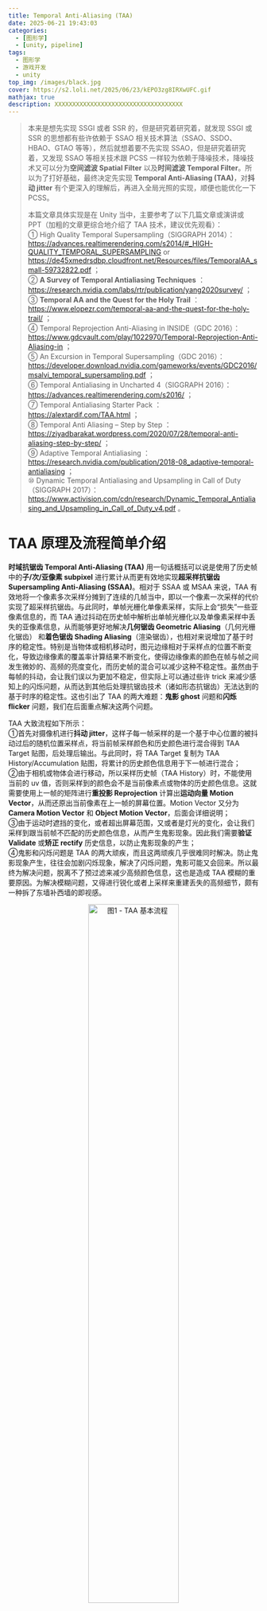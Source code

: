 ```yaml
---
title: Temporal Anti-Aliasing (TAA)
date: 2025-06-21 19:43:03
categories: 
  - [图形学]
  - [unity, pipeline]
tags:
  - 图形学
  - 游戏开发
  - unity
top_img: /images/black.jpg
cover: https://s2.loli.net/2025/06/23/kEPO3zg8IRXwUFC.gif
mathjax: true
description: XXXXXXXXXXXXXXXXXXXXXXXXXXXXXXXXXXXX
---
```


> 本来是想先实现 SSGI 或者 SSR 的，但是研究着研究着，就发现 SSGI 或 SSR 的思想都有些许依赖于 SSAO 相关技术算法（SSAO、SSDO、HBAO、GTAO 等等），然后就想着要不先实现 SSAO，但是研究着研究着，又发现 SSAO 等相关技术跟 PCSS 一样较为依赖于降噪技术，降噪技术又可以分为**空间滤波 Spatial Filter** 以及**时间滤波 Temporal Filter**。所以为了打好基础，最终决定先实现 **Temporal Anti-Aliasing (TAA)**，对**抖动 jitter** 有个更深入的理解后，再进入全局光照的实现，顺便也能优化一下 PCSS。
>   
> 本篇文章具体实现是在 Unity 当中，主要参考了以下几篇文章或演讲或 PPT（加粗的文章更综合地介绍了 TAA 技术，建议优先观看）：  
> ① High Quality Temporal Supersampling（SIGGRAPH 2014）：https://advances.realtimerendering.com/s2014/#_HIGH-QUALITY_TEMPORAL_SUPERSAMPLING or https://de45xmedrsdbp.cloudfront.net/Resources/files/TemporalAA_small-59732822.pdf ；  
> ② **A Survey of Temporal Antialiasing Techniques** ：https://research.nvidia.com/labs/rtr/publication/yang2020survey/ ；  
> ③ **Temporal AA and the Quest for the Holy Trail** ：https://www.elopezr.com/temporal-aa-and-the-quest-for-the-holy-trail/ ；  
> ④ Temporal Reprojection Anti-Aliasing in INSIDE（GDC 2016）：https://www.gdcvault.com/play/1022970/Temporal-Reprojection-Anti-Aliasing-in ；  
> ⑤ An Excursion in Temporal Supersampling（GDC 2016）：https://developer.download.nvidia.com/gameworks/events/GDC2016/msalvi_temporal_supersampling.pdf ；  
> ⑥ Temporal Antialiasing in Uncharted 4（SIGGRAPH 2016）：https://advances.realtimerendering.com/s2016/ ；  
> ⑦ Temporal Antialiasing Starter Pack ：https://alextardif.com/TAA.html ；  
> ⑧ Temporal Anti Aliasing – Step by Step ：https://ziyadbarakat.wordpress.com/2020/07/28/temporal-anti-aliasing-step-by-step/ ；  
> ⑨ Adaptive Temporal Antialiasing ：https://research.nvidia.com/publication/2018-08_adaptive-temporal-antialiasing ；  
> ⑩ Dynamic Temporal Antialiasing and Upsampling in Call of Duty（SIGGRAPH 2017）：https://www.activision.com/cdn/research/Dynamic_Temporal_Antialiasing_and_Upsampling_in_Call_of_Duty_v4.pdf 。  


# TAA 原理及流程简单介绍
**时域抗锯齿 Temporal Anti-Aliasing (TAA)** 用一句话概括可以说是使用了历史帧中的**子/次/亚像素 subpixel** 进行累计从而更有效地实现**超采样抗锯齿 Supersampling Anti-Aliasing (SSAA)**。相对于 SSAA 或 MSAA 来说，TAA 有效地将一个像素多次采样分摊到了连续的几帧当中，即以一个像素一次采样的代价实现了超采样抗锯齿。与此同时，单帧光栅化单像素采样，实际上会“损失”一些亚像素信息的，而 TAA 通过抖动在历史帧中解析出单帧光栅化以及单像素采样中丢失的亚像素信息，从而能够更好地解决**几何锯齿 Geometric Aliasing**（几何光栅化锯齿） 和**着色锯齿 Shading Aliasing**（渲染锯齿），也相对来说增加了基于时序的稳定性。特别是当物体或相机移动时，图元边缘相对于采样点的位置不断变化，导致边缘像素的覆盖率计算结果不断变化，使得边缘像素的颜色在帧与帧之间发生微妙的、高频的亮度变化，而历史帧的混合可以减少这种不稳定性。虽然由于每帧的抖动，会让我们误以为更加不稳定，但实际上可以通过些许 trick 来减少感知上的闪烁问题，从而达到其他后处理抗锯齿技术（诸如形态抗锯齿）无法达到的基于时序的稳定性。这也引出了 TAA 的两大难题：**鬼影 ghost** 问题和**闪烁 flicker** 问题，我们在后面重点解决这两个问题。

TAA 大致流程如下所示：  
①首先对摄像机进行**抖动 jitter**，这样子每一帧采样的是一个基于中心位置的被抖动过后的随机位置采样点，将当前帧采样颜色和历史颜色进行混合得到 TAA Target 贴图，后处理后输出。与此同时，将 TAA Target 复制为 TAA History/Accumulation 贴图，将累计的历史颜色信息用于下一帧进行混合；  
②由于相机或物体会进行移动，所以采样历史帧（TAA History）时，不能使用当前的 uv 值，否则采样到的颜色会不是当前像素点或物体的历史颜色信息。这就需要使用上一帧的矩阵进行**重投影 Reprojection** 计算出**运动向量 Motion Vector**，从而还原出当前像素在上一帧的屏幕位置。Motion Vector 又分为 **Camera Motion Vector** 和 **Object Motion Vector**，后面会详细说明；  
③由于运动时遮挡的变化，或者超出屏幕范围，又或者是灯光的变化，会让我们采样到跟当前帧不匹配的历史颜色信息，从而产生鬼影现象。因此我们需要**验证 Validate** 或**矫正 rectify** 历史信息，以防止鬼影现象的产生；  
④鬼影和闪烁问题是 TAA 的两大顽疾，而且这两顽疾几乎很难同时解决。防止鬼影现象产生，往往会加剧闪烁现象，解决了闪烁问题，鬼影可能又会回来。所以最终为解决问题，脱离不了预过滤来减少高频颜色信息，这也是造成 TAA 模糊的重要原因。为解决模糊问题，又得进行锐化或者上采样来重建丢失的高频细节，颇有一种拆了东墙补西墙的即视感。

<div align="center">  
<img src="https://s2.loli.net/2025/07/06/HCp3vjaQ4tswEUq.png" width = "60%" height = "60%" alt="图1 - TAA 基本流程"/>
</div>

下面就开始介绍具体的实现方式，我们先处理静态场景的情形，即摄像机和物体都不运动：

# 累计历史样本
## 抖动 Jitter
由于我们要对一个像素内的多个**子像素 subpixel** 进行采样，故我们需要对采样点的位置进行偏移，即**抖动 Jitter**，通常情况下会使用低差异序列中的 Halton 序列，从而实现更好的抗锯齿效果。UE4 默认使用了 Halton 序列的前 8 个样本，Playdead Studios 工作室（《INSIDE》、《地狱边境》的制作厂商）在 GDC 2016 的分享中有提到使用前 16 个样本可以产生更好的效果，我也采用了这个方式。Halton 序列等低差异序列的生成就不在这里赘述了，详见《Physically Based Rendering: From Theory To Implementation》中的第八章 Sampling and Reconstruction 的第六节 [Halton Sampler](https://www.pbr-book.org/4ed/Sampling_and_Reconstruction/Halton_Sampler) 。

<div align="center">  
<img src="https://s2.loli.net/2025/07/06/Fr3pSCQuLM2fJWl.jpg" width = "50%" height = "50%" alt="图2 - Halton Squence"/>
</div>

对采样点进行偏移的方式通常是修改相机的投影矩阵，只需修改矩阵中的两个变量即可：  

    ProjectionMatrix[0][2] += ( OffsetX * 2.0f – 1.0f ) / FrameBufferSize.Width;
    ProjectionMatrix[1][2] += ( OffsetY * 2.0f – 1.0f ) / FrameBufferSize.Height;

至于为什么要对 offset 乘 2 减 1 的原因是，Halton 序列即 offset 的范围是在 (0, 1)，我们希望采样点偏移的范围是在一个像素内，即在 (-0.5, 0.5) 之间，需要对 Halton 序列减去 0.5。又因为齐次除法后得到的 NDC 坐标的 x、y 分量都在 \[-1, 1\] 之间，而得到 uv 值在 (0, 1) 之间，故需要乘以 2 消除缩放影响。具体推导如下，假设 jitter 在 (-0.5, 0.5) 之间：  

$$ P'_{clip} = M_{persp}P_{view} = \begin{bmatrix} A & 0 & 2 \times jitter.x / width & 0 \\ 0 & B & 2 \times jitter.y / height & 0 \\ 0 & 0 & C & D \\ 0 & 0 & 1\,or\, -1 & 0 \end{bmatrix} \begin{bmatrix} x \\ y \\ z \\ 1 \end{bmatrix} = \begin{bmatrix} Ax + 2 \times jitter.x / width \times z \\ By + 2 \times jitter.y / height \times z \\ ... \\ ... \end{bmatrix} $$

$$ P'_{NDC} = \left[ \cfrac {A}{z}x + \cfrac {2 \times jitter.x}{width} , \cfrac {B}{z}y + \cfrac {2 \times jitter.y}{height} , ..., ... \right] $$

$$ P'_{ScreenUV} = \left[ \cfrac {A}{2z}x + \cfrac {jitter.x}{width} + 0.5 , \cfrac {B}{2z}y + \cfrac {jitter.y}{height} + 0.5 \right] $$

要注意，原 ScreenUV 为 $\, \left[ \cfrac {A}{2z}x + 0.5, \cfrac {B}{2z}y + 0.5 \right] \,$，故偏移了 $\, \left[ \cfrac {jitter.x}{width}, \cfrac {jitter.y}{height} \right] \,$，符合我们的要求。注意上面推导的是透视投影的情况，正交投影则需改变第一行第四位，以及第二行第四位，即 \[0\]\[3\] 和 \[1\]\[3\] ：

$$ P'_{clip} = M_{ortho}P_{view} = \begin{bmatrix} A & 0 & 0 & 2 \times jitter.x / width \\ 0 & B & 0 & 2 \times jitter.y / height \\ 0 & 0 & C & D \\ 0 & 0 & 0 & 1 \end{bmatrix} \begin{bmatrix} x \\ y \\ z \\ 1 \end{bmatrix} = \begin{bmatrix} Ax + 2 \times jitter.x / width \\ By + 2 \times jitter.y / height \\ ... \\ ... \end{bmatrix} $$

$$ P'_{ScreenUV} = \left[ \cfrac {A}{2}x + \cfrac {jitter.x}{width} + 0.5 , \cfrac {B}{2}y + \cfrac {jitter.y}{height} + 0.5 \right] $$

为了方便控制偏移距离，可以给 jitter 乘以一个 jitterScale 参数，用于控制偏移的范围。得到修改的矩阵后，只需调用 `CommandBuffer.SetViewProjectionMatrices()` 即可实现抖动了，我用了一张金属度比较高的图片，方便观察闪烁现象：  

<div align="center">  
<img src="https://s2.loli.net/2025/07/08/Hl3VvTNDFPCQh7n.gif" width = "512" height = "512" alt="图3 - Jitter"/>
</div>

## Exponential Blending
接下来就是将当前帧与历史帧进行混合了，直接混合所有历史帧肯定是不现实的，因为我们没法存储所有历史数据。绝大多数 TAA 的实现采用了类似递归的方式，将所有历史帧的累加结果存储到一张贴图当作，即 TAA History/Accumulation Texture，并采用了以下公式进行混合：  

$$ f_n(p) = \alpha \cdot s_n(p) + (1 - \alpha) \cdot f_{n-1} (\pi(p)) $$

其中 $\,f_n(p)\,$ 是第 n 帧的输出颜色，$\,\alpha\,$ 是混合系数，$\,s_n(p)\,$ 是当前帧颜色，$\,f_{n-1} (\pi(p))\,$ 是经过重投影后的累计历史帧。重投影后面再考虑，这里先考虑静态场景。在这个公式下，历史帧会被不断累计，当然随着时间的流逝，单一历史帧的影响会被无限缩小。

<div align="center">  
<img src="https://s2.loli.net/2025/07/08/ANXvRKOwUabtjDl.jpg" width = "45%" height = "45%" alt="图4 - 单一历史帧随着帧数增加所占的比例变化"/>
</div>

越老的历史帧所占的比例越来越小，在大部分情况下是很好的选择，因为场景肯定会变化，大概率老的历史帧的颜色已经不在屏幕上了，但是从最小化方差的角度来看，上述选择只能算次优解。下面的表格揭示了不同帧数下，不同 $\,\alpha\,$ 对应的有效累计样本数：  

<div align="center">  
<img src="https://s2.loli.net/2025/07/08/YNvzT4HPkb29eK6.jpg" width = "45%" height = "45%" alt="图5 - 在 α = 0.1 的情况下，经过 5 帧相当于 1 个像素采样了 2 个样本；经过 10 帧，相当于 5 个样本；经过 15 帧，相当于 10 个样本；经过无限帧，相当于 19 个有效样本"/>
</div>

$\,\alpha\,$ 的值，通常的选择是 0.1。可以看到对于无限帧的情况，相当于 19x SSAA，效果还是相当不错的。在 Unity RenderGraph 创建持久化的 RT，即 TAA History，以及临时资源 TAA Target 并绘制的 C# 代码，这里就不展示了，就说一下大致流程，创建好了 TAA History 和 TAA Target 后，将 Color Attachment 作为当前帧的输入纹理，将 TAA History 作为历史帧的输入纹理，使用 Shader 或 Compute Shader 绘制出 TAA Target 后，作为 post processing 的输入纹理。与此同时，将 TAA Target 复制给 TAA History 以便下一帧使用。TAA Shader 目前的混合代码如下（我的 blend factor 是乘在 history 上的，故是 0.9）：  

    TEXTURE2D(_TAAHistory);
    float4 _TAAParams; // x: history blend factor

    float4 TAAFrag(Varyings IN) : SV_TARGET
    {
        float3 history = LOAD_TEXTURE2D_LOD(_TAAHistory, IN.positionHCS.xy, 0).xyz;
        float3 current = LOAD_TEXTURE2D_LOD(_BlitTexture, IN.positionHCS.xy, 0).xyz;
        float3 color = lerp(current, history, _TAAParams.x);
        return float4(color, 1.0);
    }

混合效果如下，为了方便观察高光闪烁问题，我又在机器人旁边加了盏红灯：  

<table><tr>
<td><img src='https://s2.loli.net/2025/07/08/JTbiFsuX9qG4Eeh.gif' width="512" alt="图6 - TAA (After Simple Exponential Blending)"></td>
<td><img src='https://s2.loli.net/2025/07/08/BonNJtUQaAZOPx9.gif' width="512" alt="图7 - NoAA"></td>
</tr></table>

可以很明显地感受到抗锯齿的效果，但也能明显地感受到闪烁问题。还有一点是，上图中可能会感觉到在 TAA 下会损失一些贴图细节，这是因为上图分辨率较小，只有 512 × 512，分辨率越高，这些现象越能得到缓解，对于现在普遍的 2k 与 4k 屏幕，这个问题不明显。

图 6 中的闪烁问题我们暂时先放着，后面再详细讨论，我们先来看看若将摄像机进行移动，图 6 会变为什么样子：  

<div align="center">  
<img src="https://s2.loli.net/2025/07/09/AktR52mKGpsdqIQ.gif" width = "512" height = "512" alt="图8 - 鬼影 Ghost 现象"/>
</div>

上图只移动了摄像机，没移动物体，可以看到传说中的鬼影问题了。这下就集齐了 TAA 的两大问题：闪烁和鬼影。闪烁问题无论静态动态都存在，动态情况下会加剧闪烁问题，而鬼影只在动态场景存在，下面我们先来处理鬼影现象。

## 重投影
鬼影现象的产生原因很简单，相机或物体的移动导致了颜色信息的位置发生了变化，而我们还在采样原来的位置。所以我们很容易可以想到，通过计算屏幕像素每帧的坐标变化，即计算**运动向量 Motion Vector**，来找到像素移动前的屏幕坐标进行采样就可以解决鬼影问题。之前有提到过 Motion Vector 分为 **Camera Motion Vector** 和 **Object Motion Vector**，因为 Object Motion Vector 的实现在工程上（Unity 有一些历史遗留问题）具有一定的困难，我们先来解决只有摄像机移动的动态情形，即 Camera Motion Vector 的情形，至于物体的移动，等闪烁和鬼影解决得差不多了之后会专门讲解。

计算 Camera Motion Vector 的方法也不难，步骤如下：  
①通过 Camera Depth Texture 获取当前像素点的深度，通过深度还原出像素点的 clip space 坐标；  
②将 clip space 通过 view-projection 的逆矩阵，反向投影至世界坐标；  
③使用上一帧的 view-projection 矩阵，投影至上一帧的屏幕 uv 坐标，与当前帧的屏幕 uv 坐标相减得到 Camera Motion Vector。  
（注意上述方法只能计算 Camera Motion Vector，Object Motion Vector 还涉及到 MVP 矩阵的 M 的变化。）

Camera Motion Vector 可以直接在 TAA 的 Shader 里计算，也可以存储在一张 RT 里并在 TAA 里采样，我这里是开了一张 RT 存储的。如果后面没有使用 Camera Motion Vector 的后处理效果，比如动态模糊，并且 TAA 只打算使用 Camera Motion Vector，不使用 Object Motion Vector，那么就没必要多开张 RT。

这里顺便提一下 Unity 工程上的问题，以下的 Shader 参数，Unity 的 Built-in Engine 不会自动上传：  

    float4x4 unity_MatrixInvP;
    float4x4 unity_MatrixInvVP;
    float4x4 _PrevViewProjMatrix; // non-jittered.
    float4x4 _NonJitteredViewProjMatrix; // non-jittered.

因为我看 URP 将上述参数放在了 UnityInput.hlsl 里面，我还以为 Unity 的 Built-in Engine 会自动上传，但是使用这些参数，会发现它们都是单位矩阵。所以 UnityInput.hlsl 里的参数，哪些会被 Built-in Engine 自动上传，哪些不会，还得自己测试一下。最后上述这些参数，还得我们自己上传，首先找个地方保留住这一帧和上一帧的各种矩阵，然后根据它们计算相关参数，代码大致如下：  

``` C#
bool isProjectionMatrixFlipped = SystemInfo.graphicsUVStartsAtTop;

Matrix4x4 viewMatrix = yCamera.perCameraData.viewMatrix;
Matrix4x4 inverseViewMatrix = viewMatrix.inverse;
Matrix4x4 gpuProjectionMatrix = GL.GetGPUProjectionMatrix(yCamera.perCameraData.jitteredProjectionMatrix, isProjectionMatrixFlipped);
Matrix4x4 inverseProjectionMatrix = gpuProjectionMatrix.inverse;
Matrix4x4 gpuNonJitterProjectionMatrix = GL.GetGPUProjectionMatrix(yCamera.perCameraData.projectionMatrix, isProjectionMatrixFlipped);
Matrix4x4 nonJitterInverseProjectionMatrix = gpuNonJitterProjectionMatrix.inverse;

Matrix4x4 inverseViewProjectionMatrix = inverseViewMatrix * inverseProjectionMatrix;
Matrix4x4 nonJitterViewProjectionMatrix = gpuNonJitterProjectionMatrix * viewMatrix;
Matrix4x4 nonJitterInverseViewProjectionMatrix = inverseViewMatrix * nonJitterInverseProjectionMatrix;

Matrix4x4 previousViewMatrix = yCamera.perCameraData.previousViewMatrix;
Matrix4x4 previousInverseViewMatrix = previousViewMatrix.inverse;
Matrix4x4 previousGPUProjectionMatrix = GL.GetGPUProjectionMatrix(yCamera.perCameraData.previousJitteredProjectionMatrix, isProjectionMatrixFlipped);
Matrix4x4 previousInverseProjectionMatrix = previousGPUProjectionMatrix.inverse;
Matrix4x4 previousGPUNonJitterProjectionMatrix = GL.GetGPUProjectionMatrix(yCamera.perCameraData.previousProjectionMatrix, isProjectionMatrixFlipped);
Matrix4x4 previousNonJitterInverseProjectionMatrix = previousGPUNonJitterProjectionMatrix.inverse;

Matrix4x4 previousViewProjectionMatrix = previousGPUProjectionMatrix * previousViewMatrix;
Matrix4x4 previousInverseViewProjectionMatrix = previousInverseViewMatrix * previousInverseProjectionMatrix;
Matrix4x4 previousNonJitterViewProjectionMatrix = previousGPUNonJitterProjectionMatrix * previousViewMatrix;
Matrix4x4 previousNonJitterInverseViewProjectionMatrix = previousInverseViewMatrix * previousNonJitterInverseProjectionMatrix;

cmd.SetGlobalMatrix(YPipelineShaderIDs.k_InverseProjectionMatrixID, inverseProjectionMatrix);
cmd.SetGlobalMatrix(YPipelineShaderIDs.k_InverseViewProjectionMatrixID, inverseViewProjectionMatrix);
cmd.SetGlobalMatrix(YPipelineShaderIDs.k_NonJitteredViewProjectionMatrixID, nonJitterViewProjectionMatrix);
cmd.SetGlobalMatrix(YPipelineShaderIDs.k_NonJitteredInverseViewProjectionMatrixID, nonJitterInverseViewProjectionMatrix);
cmd.SetGlobalMatrix(YPipelineShaderIDs.k_PreviousViewProjectionMatrixID, previousViewProjectionMatrix);
cmd.SetGlobalMatrix(YPipelineShaderIDs.k_PreviousInverseViewProjectionMatrixID, previousInverseViewProjectionMatrix);
cmd.SetGlobalMatrix(YPipelineShaderIDs.k_NonJitteredPreviousViewProjectionMatrixID, previousNonJitterViewProjectionMatrix);
cmd.SetGlobalMatrix(YPipelineShaderIDs.k_NonJitteredPreviousInverseViewProjectionMatrixID, previousNonJitterInverseViewProjectionMatrix);
```

上面代码中要注意一下的是 `GL.GetGPUProjectionMatrix` 这个 API，从 `camera.projectionMatrix` 获取到投影矩阵是 OpenGL 习惯下的矩阵，我们需要根据不同平台转换成不同的习惯下的投影矩阵，所幸 `GL.GetGPUProjectionMatrix` 可以帮我们完成这件事情。另外一点要注意的是矩阵的乘法顺序，就不再赘述了。拿到矩阵后，就可以计算 Camera Motion Vector 了，Shader 代码如下：  

> 在 DirectX 平台下，只要将 `GL.GetGPUProjectionMatrix()` 设置为 true，Unity 会将 Projection Matrix 的 y 轴翻转，这样子经过视口变换（uv 的 v 再次翻转），就统一了 OpenGL 下和 DirectX 下的 uv 了（即原点在左下角），这也是普通的 Unity Shader 中我们不用关心 uv 原点的位置的原因。但是直接绘制 RT 的 Shader 就不同了，因为此时的 uv 和 positionHCS 是我们生成的，而不是通过 Projection Matrix 计算而得，所以之前在顶点着色器中，将 uv 的 v 轴手动翻转了，positionHCS 无需手动翻转是因为视口变换会翻转。所以下面计算 Camera Motion Vector 要特别注意 uv 的方向。

    float4 GetNDCFromUVAndDepth(float2 uv, float depth)
    {
        #if UNITY_UV_STARTS_AT_TOP
            uv.y = 1.0f - uv.y;
        #else
            depth = 2.0 * depth - 1.0;
        #endif
        
        return float4(2.0 * uv - 1.0, depth, 1.0);
    }

    float3 TransformNDCToWorld(float4 NDC, float4x4 invViewProjMatrix)
    {
        float4 positionHWS = mul(invViewProjMatrix, NDC);
        return positionHWS.xyz / positionHWS.w;
    }

    float4 CameraMotionVectorFrag(Varyings IN) : SV_TARGET
    {
        float depth = LOAD_TEXTURE2D_LOD(_CameraDepthTexture, IN.positionHCS.xy, 0).r;
        float4 NDC = GetNDCFromUVAndDepth(IN.uv, depth);
        float3 currentPositionWS = TransformNDCToWorld(NDC, UNITY_MATRIX_I_VP);

        float4 currentPositionCS = mul(UNITY_MATRIX_NONJITTERED_VP, float4(currentPositionWS.xyz, 1.0));
        float4 previousPositionCS = mul(UNITY_PREV_MATRIX_NONJITTERED_VP, float4(currentPositionWS.xyz, 1.0));
        
        float2 currentPositionNDC = currentPositionCS.xy * rcp(currentPositionCS.w);
        float2 previousPositionNDC = previousPositionCS.xy * rcp(previousPositionCS.w);
        
        float2 velocity = currentPositionNDC - previousPositionNDC;
        
        #if UNITY_UV_STARTS_AT_TOP
        velocity.y = -velocity.y;
        #endif
        
        velocity *= 0.5;

        return float4(velocity, 0,0);
    }

另外要注意的是，计算 Camera Motion Vector 的时候要去除掉 jitter 的影响，否则得到的 Motion Vector 是不对的，使用了会导致画面糊，所以上面计算时，使用了 `NONJITTERED_VP` 矩阵。然后在 TAA Shader 采样时，减去 Motion Vector：  

    float4 TAAFrag(Varyings IN) : SV_TARGET
    {
        float2 velocity = LOAD_TEXTURE2D_LOD(_CameraMotionVectorTexture, IN.positionHCS.xy, 0).rg;
        
        float3 history = SAMPLE_TEXTURE2D_LOD(_TAAHistory, sampler_LinearClamp, IN.uv - velocity, 0).xyz;
        float3 current = LOAD_TEXTURE2D_LOD(_BlitTexture, IN.positionHCS.xy, 0).xyz;

        float3 color = lerp(current, history, _TAAParams.x);
        return float4(color, 1.0);
    }

注意，采样 history 时，因为要减去 velocity，得到的新 uv 值不会正好在像素中心，此时若使用 load 或者 point 采样不合理，效果也不好，会出现涂抹 smear 感，建议使用 linear 采样。但是使用 linear 采样，又会造成模糊感，这也是一个较为重要的优化地方，在其他优化技术的 History Filter 小节中会详细介绍，目前为止的效果如下：  

> 在后处理中，因为我们是绘制全屏三角形，设置了 3 个顶点 uv 值为 (0, 0)、(2, 0)、(0, 2)，当 uv 通过光栅化插值时，uv 会天然满足精确对应到纹素中心，此时和 SV_POSITION 语义的 xy 分量是对齐的，都代表纹素中心，只不过 SV_POSITION 是像素坐标。如果采样在纹素中心，此时 linear 和 point 采样得到的结果会是一样的。

<div align="center">  
<img src="https://s2.loli.net/2025/07/10/Xgvw4oALqMxWShn.gif" width = "512" height = "512" alt="图9 - After Camera Motion Vector"/>
</div>

可以看到，虽然可以看清物体了，但是还是有鬼影现象，这是由于场景中的遮挡关系发生了变化。比如上图中，在这一帧中，机器人的位置可以拿到 Motion Vector 得到上一帧中机器人的颜色进行混合，但是机器人右上位置的像素，在上一帧中被机器人遮挡，在这一帧中没被机器人遮挡，同时 Motion Vector 也为 0，那么这些像素就会混合到上一帧中机器人的颜色，从而导致鬼影。所以 Camera Motion Vector 只能消除一部分的鬼影。当然鬼影现象还会因为其他因素引起，比如灯光的变化等等，这就需要我们去验证历史数据，拒绝不能使用的历史数据。

# 验证历史样本
那么如何验证历史样本呢？一般来说，有两类验证历史样本可信度的信息，即**几何信息 geometry data** 和**颜色信息 color data**。几何信息包括物体深度、速度以及 object ID 等等。使用几何信息拒绝历史样本相对于颜色信息来说没有那么 Robust，所以这里主要详细介绍 Color Rejection，Color Rejection 可以说是 TAA 离开不了的一环。Geometry Rejection 的相关方法基本上只大致介绍一下思路，但 Velocity Rejection 我会详细说明。

## Color Rejection
### Color Clamping
Color Clamping 假设采样点周围样本对于 TAA 累计过程是有效的，历史样本如果跟当前帧样本出现较大偏差，那么历史样本就应该被拒绝。但相较于直接拒绝历史样本，Color Clamping 选择将历史样本钳制到当前帧样本周围 5 个样本或 9 个样本组成的 AABB 包围盒中：  

    float4 TAAFrag(Varyings IN) : SV_TARGET
    {
        float2 velocity = LOAD_TEXTURE2D_LOD(_CameraMotionVectorTexture, IN.positionHCS.xy, 0).rg;
        float3 history = SAMPLE_TEXTURE2D_LOD(_TAAHistory, sampler_LinearClamp, IN.uv - velocity, 0).xyz;

        float3 current = LOAD_TEXTURE2D_LOD(_BlitTexture, IN.positionHCS.xy, 0).xyz;

        float3 N = LoadOffset(_BlitTexture, IN.positionHCS.xy, int2(0, 1)).xyz;
        float3 E = LoadOffset(_BlitTexture, IN.positionHCS.xy, int2(1, 0)).xyz;
        float3 S = LoadOffset(_BlitTexture, IN.positionHCS.xy, int2(0, -1)).xyz;
        float3 W = LoadOffset(_BlitTexture, IN.positionHCS.xy, int2(-1, 0)).xyz;
        #if _TAA_SAMPLE_3X3
        float3 NW = LoadOffset(_BlitTexture, IN.positionHCS.xy, int2(-1, 1)).xyz;
        float3 NE = LoadOffset(_BlitTexture, IN.positionHCS.xy, int2(1, 1)).xyz;
        float3 SW = LoadOffset(_BlitTexture, IN.positionHCS.xy, int2(-1, -1)).xyz;
        float3 SE = LoadOffset(_BlitTexture, IN.positionHCS.xy, int2(1, -1)).xyz;
        #endif

		float3 min = min(current, min(N, min(E, min(S, W))));
		float3 max = max(current, max(N, max(E, max(S, W))));
        #if _TAA_SAMPLE_3X3
        min = min(min, min(NW, min(NE, min(SW, SE))));
        max = max(max, max(NW, max(NE, max(SW, SE))));
        #endif
        
        history = clamp(history, min, max);
        float3 color = lerp(current, history, _TAAParams.x);
        return float4(color, 1.0);
    }

由于临近采样点的亮度变化可能会很大，这会导致 AABB 包围盒很大，从而重现鬼影现象。Epic Games 的 Karis 在 SIGGRAPH 2014 的演讲 [High Quality Temporal Supersampling](https://de45xmedrsdbp.cloudfront.net/Resources/files/TemporalAA_small-59732822.pdf) 有提到使用 **YCoCg** 色彩空间可以使 AABB 包围盒更加紧致，因为它将颜色的色度 Chroma（即 Co, Cg 通道）从亮度（Y 通道）分离了出来，而亮度往往占据颜色差值的主导地位。

> YCoCg 色彩空间包含 Y、Co、Cg 三个通道，分别对应亮度、绿色色度（chrominance green）和橙色色度（chrominance orange）。  

YCoCg 到 RGB 的转换是线性变换，代码如下：  

    float3 RGB2YCoCg(float3 rgb) {
        return float3(
                rgb.x/4.0 + rgb.y/2.0 + rgb.z/4.0,
                rgb.x/2.0 - rgb.z/2.0,
                -rgb.x/4.0 + rgb.y/2.0 - rgb.z/4.0);
    }

    float3 YCoCg2RGB(float3 YCoCg) {
        return float3(
                YCoCg.x + YCoCg.y - YCoCg.z,
                YCoCg.x + YCoCg.z,
                YCoCg.x - YCoCg.y - YCoCg.z);
    }

最后 YCoCg 色彩空间下的 3X3 的 9 个样本的 Color Clamping 的结果如下：  

<div align="center">  
<img src="https://s2.loli.net/2025/07/11/3IAFVrQbg6X4ZtE.gif" width = "512" height = "512" alt="图10 - After Color Clamping"/>
</div>

其实这样子 TAA 已经勉强成形了，后面的技术的目的都是进一步优化 TAA 以减少鬼影和闪烁问题。

### Color Clipping
Color Clipping 可以说是 Color Clamping 的进阶版本，用一张图可以概括它们的区别：  

<div align="center">  
<img src="https://s2.loli.net/2025/07/11/Nq6mJQIWw2z3clg.jpg" width = "30%" height = "30%" alt="图11 - AABB clipping and clamping"/>
</div>

我在网上找到有两种 Color Clipping 的实现方法，一种是 UE4 中的实现，一种是 [Playdead](https://github.com/playdeadgames/temporal/blob/4795aa0007d464371abe60b7b28a1cf893a4e349/Assets/Shaders/TemporalReprojection.shader) 的实现（它在 GDC 2016 的演讲：[Temporal Reprojection Antialiasing in INSIDE](https://www.gdcvault.com/play/1022970/Temporal-Reprojection-Anti-Aliasing-in)）。UE4 的实现我没在网上找到具体的来源，虽然是开源的，但是登录 Github 还要 Epic 账号才能查看，比较麻烦，而且网上也有很多人已经将这些代码摘抄下来了。Unity 的 [HDRP](https://github.com/Unity-Technologies/Graphics/blob/master/Packages/com.unity.render-pipelines.high-definition/Runtime/PostProcessing/Shaders/TemporalAntialiasing.hlsl) 里面这两种实现也都有，可以直接查看。

#### Playdead 的 Clip to AABB Center
Playdead 分享的库中的源代码如下：  

    float4 clip_aabb(float3 aabb_min, float3 aabb_max, float4 p, float4 q)
    {
        // note: only clips towards aabb center (but fast!)
        float3 p_clip = 0.5 * (aabb_max + aabb_min);
        float3 e_clip = 0.5 * (aabb_max - aabb_min) + FLT_EPS;

        float4 v_clip = q - float4(p_clip, p.w);
        float3 v_unit = v_clip.xyz / e_clip;
        float3 a_unit = abs(v_unit);
        float ma_unit = max(a_unit.x, max(a_unit.y, a_unit.z));

        if (ma_unit > 1.0)
            return float4(p_clip, p.w) + v_clip / ma_unit;
        else
            return q;// point inside aabb
    }

其中 q 是 history，这个 p 不用管它，影响不到颜色。Playdead 的命名很难看懂，p_clip 就是 AABB center，e_clip 就是 AABB extent，FLT_EPS 是最小浮点数，防止除 0 的。v_clip 就是 history 到 AABB center 的距离（或向量），v_unit 就是 history 到 AABB center 的距离除以 AABB 边缘到 AABB center 的距离，它是一个距离倍数。只要这个距离倍数有一个分量大于 1 了，则认为需要 Clip，重新计算 history，计算方式为 AABB center 加上使用最大距离倍数缩放后的 v_clip。可以看到该方法是从 AABB center 出发的 Clip，因此我觉得从逻辑上来说，效果应该是不如 UE4 的实现的（虽然我也看不出来哪个效果更好，笑 ^_^），效果如下：  

<div align="center">  
<img src="https://s2.loli.net/2025/07/11/1FzUWbOJwC7LRrd.gif" width = "512" height = "512" alt="图12 - Clip to AABB Center"/>
</div>

反正我是没看出来和 Color Clamping 的区别，不知道其他运动剧烈或者边缘亮度差距较大的物体的效果区别明不明显。

#### UE4 的 Clip to Filtered Color
我在网上找到不同人摘抄的这段 UE4 的代码，计算方式可能略有不同，但逻辑都是一样的，跟 Unity HDRP 里的也差不多：  

    float3 ClipToFiltered(float3 NeighborMin, float3 NeighborMax, float3 Filtered, float3 History)
    {
        float3 BoxMin = NeighborMin;
        float3 BoxMax = NeighborMax;

        float3 RayOrigin = History;
        float3 RayDir = Filtered - History;
        RayDir = abs(RayDir) < (1.0/65536.0) ? (1.0/65536.0) : RayDir;
        float3 InvDir = rcp(RayDir);

        float3 MaxIntersect = (BoxMax - RayOrigin) * InvDir;
        float3 MinIntersect = (BoxMin - RayOrigin) * InvDir;
        float3 EnterIntersect = min(MinIntersect, MaxIntersect);
        float ClipBlend = max3(EnterIntersect.x, EnterIntersect.y, EnterIntersect.z);
        ClipBlend = saturate(ClipBlend);
        return lerp(history, filtered, ClipBlend);
    }

上述代码和 playdead 的主要区别是使用了预过滤的当前帧中间颜色值，即 Filtered，而非 AABB 中心。它主要计算了三个方向，min 到 history 的方向、max 到 history 的方向、filtered color 到 history 的方向。MaxIntersect 就是 max 到 history 的方向所占 filtered color 到 history 的方向的比例，MinIntersect 同理，经过一次 min 一次 max 得到在 filtered color 和 history 的混合比例，混合后作为新的 history color。

理论上要使用 filtered color，我这里的展示是用了没过滤的中间颜色值替代的，预过滤在其他优化技术中详细说明，预过滤是一个抑制闪烁的有效方法，现在效果如下（展示的 gif 和上面的效果也感受不出太大区别，但是我在其他场景测试后能感受出这个方法的闪烁会更少一些，鬼影没怎么看出区别）：  

<div align="center">  
<img src="https://s2.loli.net/2025/07/11/YgpwKOy23VFnm5i.gif" width = "512" height = "512" alt="图13 - Clip to Filtered Color"/>
</div>

### Variance Clipping
因为物体边缘的亮度变化往往较大，这会使 AABB 包围盒过大，导致物体边缘的抗锯齿效果不佳，特别是一些有较亮或较暗边缘的物体。为了解决这个问题，NVIDIA 在 GDC 2016 的演讲：[An Excursion in Temporal Supersampling](https://developer.download.nvidia.com/gameworks/events/GDC2016/msalvi_temporal_supersampling.pdf) ，提出了 **Variance Clipping** 的方法，它使用了平均数和标准差来定义 AABB 包围盒。（Variance Clipping 是建立 AABB 的一种方式，和 color clamp/clip 可以同时使用，只不过之前建立 AABB 使用的是 min max 方法。）

理论上最好的 clipping 应该是基于**凸包 Convex Hull** 的 clipping（凸包指做小能包含点集中所有的点的凸多边形），如下图所示：  

<div align="center">  
<img src="https://s2.loli.net/2025/07/14/bDnzUpil6XxG8By.jpg" width = "40%" height = "40%" alt="图14 - Convex Hull"/>
</div>

因为凸包相交计算非常昂贵，所以退而求其次，普遍选择的是 AABB 包围盒，但是 AABB Clip 到的颜色可能会离凸包的结果相差较远，从而导致鬼影现象。于是 NVIDIA 开发出了使用统计学方法的 AABB 包围盒来替代之前 min/max 方法下的 AABB 包围盒，以确保更紧致的包围盒。它使用标准正太分布（z 分布）的区间估计来建立 AABB 包围盒，公式如下：  

$$ \mu \pm \gamma \sigma $$

$\,\mu\,$ (mu) 代表颜色的平均数，$\,\sigma\,$ (sigma) 代表颜色的标准差 standard deviation，$\,\gamma\,$ (gamma) 则是临界值 Critical Value 或者称为标准差乘数 Standard Deviation Multiplier，NVIDIA 建议 $\,\gamma\,$ 在 \[0.75, 1.25\] 之间。代码大致如下（标准差使用 $\,\sigma = \sqrt {\sum{X^2}/N - (\sum X / N)^2}\,$ 计算）：  

    void VarianceNeighbourhood(in Neighbourhoods samples, out float3 neighborMin, out float3 neighborMax, float gamma = 1.25)
    {
        float3 m1 = 0;
        float3 m2 = 0;
        for (int i = 0; i < NEIGHBOURHOOD_COUNT; i++)
        {
            float3 sampleColor = samples[i];
            m1 += sampleColor;
            m2 += sampleColor * sampleColor;
        }

        m1 *= rcp(NEIGHBOURHOOD_COUNT);
        m2 *= rcp(NEIGHBOURHOOD_COUNT);

        float3 sigma = sqrt(abs(m2 - m1 * m1)); // standard deviation
        neighborMin = m1 - gamma * sigma;
        neighborMax = m1 + gamma * sigma;
    }

上述代码还可以进一步修改，NVIDIA 的 PPT 中有提到说可以和 min/max 的 AABB 做 clamp，确保 variance 不会比 min/max 的更大，从而做到让 AABB 更小：  

    neighborMin = max(MinMaxAABB_Min, VarianceAABB_Min);
    neighborMax = min(MinMaxAABB_Max, VarianceAABB_Max);

而 UE4 则防止了 variance AABB 比 filter color 还紧致：  

    NeighborMin = min(VarianceAABB_Min, FilteredColor);
    NeighborMax = max(VarianceAABB_Max, FilteredColor);

Unity HDRP 还对 gamma 值（Standard Deviation Multiplier）进行了自适应动态处理，有兴趣可以去翻翻 HDRP 的 TAA，这里就不摘抄了。展示图片也不上传了，反正在劣质分辨率下也看不出来区别（图床免费情况最大只支持 5 M，/(ㄒoㄒ)/~~）。

## Geometry Rejection
①**Depth Rejection**：这个方法假设每帧之间的深度不会发生显著变化，深度变化较大的不属于同一像素点。要实现该方法，需要存储上一帧的深度纹理。这个方法可能比较适用于特殊的游戏，例如《这是我的战争》（This War of Mine）这样的 3d 横板游戏，因为镜头以平移为主，深度不会发生较大变化。但可想而知，这个方法对于一般的 3d 游戏相对来说没有这么好用。  

TODO：修改一下这里

②**Stencil Rejection**：顽皮狗在 SIGGRAPH 2016 的演讲 [Temporal Antialiasing in Uncharted 4](https://advances.realtimerendering.com/s2016/) 有介绍这一方法的使用，大致意思就是对于一些主要渲染物体，比如人物，使用 Stencil Buffer 存储模板值，也要保留上一帧的 Stencil Buffer，进行比较，不同模板值的不是同一物体，此时只采样当前帧颜色，不混合历史帧。这个方法我觉得比较适用于屏幕长期占用着主要渲染物体的游戏，比如第三人称游戏或者赛车游戏等等。  
③**Velocity Rejection**：

### Velocity Rejection

CryEngine 3 [Sou11] and Unreal Engine 4 [Epi15] use simple heuristics to increase α with larger motion speeds. 

# 其他优化技术
## Motion Vector Aliasing

## 闪烁优化

### Prefilter

### Luma Weighted Exponential Blending
这里顺便讨论一下 TAA 在 Pipeline 的位置问题，上面将 TAA 放置在了所有后处理之前，即是在 HDR 线性空间下进行的。在这样的情况下，物体或相机移动，会导致物体的高光计算的剧烈变化，从而导致高光的闪烁问题。可能有人会说为什么不把 TAA 放在 Tone Mapping 之后，这样子就能解决闪烁问题。因为 bloom 或者 lens flare 效果可能会增大因高亮度颜色产生的 alias 问题，TAA 放在 Tone Mapping 之后的话 bloom 闪烁问题也会比较严重。还有一点是在 Tone Mapping 之前，相对来说更物理正确，因为 Tone Mapping 之前是线性空间，之后是非线性空间。但是的确 TAA 在 LDR 下的效果会比 HDR 下要好，这就产生了一个妥协的办法，即类似于 Bloom 中的解决方案，使用 Karis Average 来混合当前帧与历史帧从而缓解这个运动状态下的 bloom 闪烁现象，如下：

$$ w(c) = \cfrac {1} {1 + Luminance(c)} $$

代码如下：  

    float3 LumaExponentialAccumulation(float3 history, float3 current, float blendFactor)
    {
        float historyLuma = Luminance(history);
        float currentLuma = Luminance(current);
        float historyLumaWeight = rcp(historyLuma + 1.0);
        float currentLumaWeight = rcp(currentLuma + 1.0);
        float weightSum = lerp(currentLumaWeight, historyLumaWeight, blendFactor);
        float3 blendColor = lerp(current * currentLumaWeight, history * historyLumaWeight, blendFactor);
        return blendColor / weightSum;
    }

上述方法在静态场景中几乎看不出差别，就是能感觉到高光变暗了，并不能解决图 6 中的闪烁问题。但是在运动场景中，确实能减少一部分的高光闪烁问题，至于需不需要使用看项目需求吧。

### Dynamic/Adaptive Blending

Karis [Kar14] reduces blend factor α when history is near clamping, in order to soften temporal change after clamping happens. 

playdead 根据亮度变化确定混合系数



## 模糊优化

### History Filter
Bicubic、Catmull-Rom

# Object Motion Vector

# Upsampling / Super-Resolution